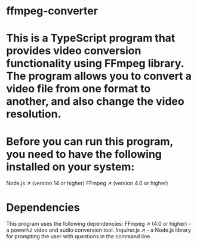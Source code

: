 # ffmpeg-converter

# This is a TypeScript program that provides video conversion functionality using FFmpeg library. The program allows you to convert a video file from one format to another, and also change the video resolution.

# Before you can run this program, you need to have the following installed on your system:
 Node.js ↗ (version 14 or higher)
 FFmpeg ↗ (version 4.0 or higher)

# Dependencies
This program uses the following dependencies:
 FFmpeg ↗ (4.0 or higher) - a powerful video and audio conversion tool.
 Inquirer.js ↗ - a Node.js library for prompting the user with questions in the command line.
